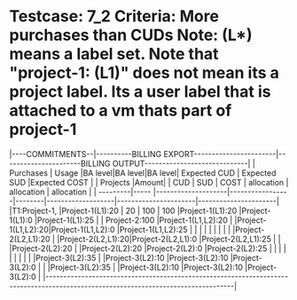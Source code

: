 Testcase: 7_2
Criteria: More purchases than CUDs
Note: (L*) means a label set. Note that "project-1: (L1)" does not mean its a project label.
Its a user label that is attached to a vm thats part of project-1
========


|----COMMITMENTS--|----------BILLING EXPORT-----------------------|----------------------BILLING OUTPUT-----------------------------|
|     Purchases   |     Usage          |BA level|BA level|BA level| Expected CUD      |  Expected SUD        |Expected COST         |
| Projects |Amount|                    |  CUD   |  SUD   | COST   |  allocation       |   allocation         | allocation           |
| ---------|----- |--------------------|-----------------|--------|-------------------|----------------------|----------------------|
|T1:Project-1,    |Project-1(L1):20    |   20  |  100    |  100   |Project-1(L1):20   |Project-1(L1):0       |Project-1(L1):25      |
|   Project-2:100 |Project-1(L1,L2):20 |                          |Project-1(L1,L2):20|Project-1(L1,L2):0    |Project-1(L1,L2):25   |
|                 |                    |                          |                   |                      |                      |
|                 |Project-2(L2,L1):20 |                          |Project-2(L2,L1):20|Project-2(L2,L1):0    |Project-2(L2,L1):25   |
|                 |Project-2(L2):20    |                          |Project-2(L2):20   |Project-2(L2):0       |Project-2(L2):25      |
|                 |                    |                          |                   |                      |                      |
|                 |Project-3(L2):35    |                          |Project-3(L2):10   |Project-3(L2):10      |Project-3(L2):0       |
|                 |Project-3(L2):35    |                          |Project-3(L2):10   |Project-3(L2):10      |Project-3(L2):0       |
|-----------------------------------------------------------------------------------------------------------------------------------|

